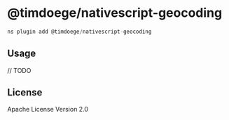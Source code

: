 # @timdoege/nativescript-geocoding

```javascript
ns plugin add @timdoege/nativescript-geocoding
```

## Usage

// TODO

## License

Apache License Version 2.0

